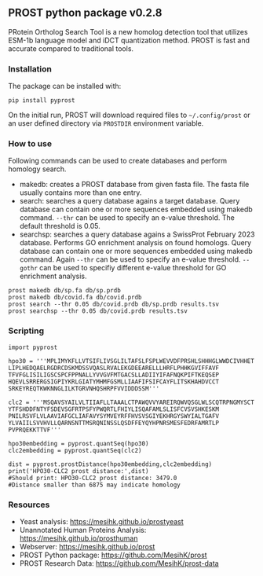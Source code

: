 ## PROST python package v0.2.8

PRotein Ortholog Search Tool is a new homolog detection tool that utilizes ESM-1b language model and iDCT quantization method.
PROST is fast and accurate compared to traditional tools. 

### Installation

The package can be installed with:
```
pip install pyprost
```
On the initial run, PROST will download required files to `~/.config/prost` or an user defined directory via `PROSTDIR` environment variable.

### How to use

Following commands can be used to create databases and perform homology search.

* makedb: creates a PROST database from given fasta file. The fasta file usually contains more than one entry.
* search: searches a query database agains a target database. Query database can contain one or more sequences embedded using makedb command. `--thr` can be used to specify an e-value threshold. The default threshold is 0.05.
* searchsp: searches a query database agains a SwissProt February 2023 database. Performs GO enrichment analysis on found homologs. Query database can contain one or more sequences embedded using makedb command. Again `--thr` can be used to specify an e-value threshold.  `--gothr` can be used to specifiy different e-value threshold for GO enrichment analysis.

```
prost makedb db/sp.fa db/sp.prdb
prost makedb db/covid.fa db/covid.prdb
prost search --thr 0.05 db/covid.prdb db/sp.prdb results.tsv
prost searchsp --thr 0.05 db/covid.prdb results.tsv
```

### Scripting

```
import pyprost

hpo30 = '''MPLIMYKFLLVTSIFLIVSGLILTAFSLFSPLWEVVDFPRSHLSHHHGLWWDCIVHHET
LIPLHEDQAELRGDRCDSKMDSSVQASLRVALEKGDEEARELLLHRFLPHHKGVIFFAVF
TFVFGLISILIGSCSPCFPPNALLYVVGVFMTGACSLLADIIYIFAFNQKPIFTKEQSEP
HQEVLSRRERGSIGPIYKRLGIATYMHMFGSMLLIAAFIFSIFCAYFLITSKHAHDVCCT
SRKEYREQTKWKNNGLILKTGRVNHQSHRPFVVIDDDSSM'''

clc2 = '''MSQAVSYAILVLTIIAFLLTAAALCTPAWQVVYAREIRQWVQSGLWLSCQTRPNGMYSCT
YTFSHDDFNTYFSDEVSGFRTPSFYPWQRTLFHIYLISQAFAMLSLISFCVSVSHKESKM
PNILRSVFLVLAAVIAFGCLIAFAVYSYMVEYRFFHVSVSGIYEKHRGYSWYIALTGAFV
YLVAIILSVVHVLLQARNSNTTMSRQNINSSLQSDFFEYQYHPNRSMESFEDRFAMRTLP
PVPRQEKKTTVF'''

hpo30embedding = pyprost.quantSeq(hpo30)
clc2embedding = pyprost.quantSeq(clc2)

dist = pyprost.prostDistance(hpo30embedding,clc2embedding)
print('HPO30-CLC2 prost distance:',dist)
#Should print: HPO30-CLC2 prost distance: 3479.0
#Distance smaller than 6875 may indicate homology
```

### Resources

* Yeast analysis: https://mesihk.github.io/prostyeast
* Unannotated Human Proteins Analysis: https://mesihk.github.io/prosthuman
* Webserver: https://mesihk.github.io/prost 
* PROST Python package: https://github.com/MesihK/prost
* PROST Research Data: https://github.com/MesihK/prost-data 
